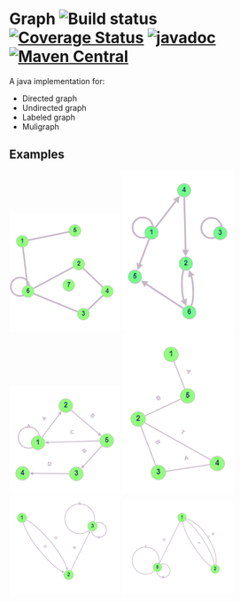 
# Graph ![Build status](https://github.com/AlessandroPaparella/graph/actions/workflows/maven.yml/badge.svg) [![Coverage Status](https://coveralls.io/repos/github/AlessandroPaparella/graph/badge.svg?branch=master)](https://coveralls.io/github/AlessandroPaparella/graph?branch=master) [![javadoc](https://javadoc.io/badge2/io.github.alessandropaparella/graph/javadoc.svg)](https://javadoc.io/doc/io.github.alessandropaparella/graph) [![Maven Central](https://img.shields.io/maven-central/v/io.github.alessandropaparella/graph.svg?label=Maven%20Central)](https://search.maven.org/search?q=g:%22io.github.alessandropaparella%22%20AND%20a:%22graph%22)
A java implementation for:
- Directed graph
- Undirected graph
- Labeled graph
- Muligraph

## Examples
  
<div float="left">
  <img src="./img/generic_undir.png" width="200" title="Undirected graph" vertical-align="top"/>
  <img src="./img/generic_dir.png" width="200" title="Directed graph" vertical-align="top"/> 
  <img src="./img/labeled_dir.png" width="200" title="Directed labeled graph"/>
  <img src="./img/labeled_undir.png" width="200" title="Undirected labeled graph"/>
  <img src="./img/multigraph_dir.png" width="200" title="Directed multigraph"/>
  <img src="./img/multigraph_undir.png" width="200" title="Undirected multigraph"/>
</div>

